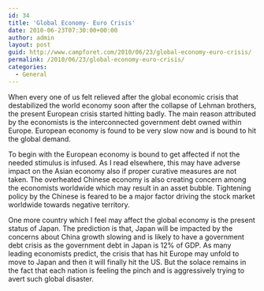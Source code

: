 ```yaml
---
id: 34
title: 'Global Economy- Euro Crisis'
date: 2010-06-23T07:30:00+00:00
author: admin
layout: post
guid: http://www.campforet.com/2010/06/23/global-economy-euro-crisis/
permalink: /2010/06/23/global-economy-euro-crisis/
categories:
  - General
---
```

When every one of us felt relieved after the global economic crisis that destabilized the world economy soon after the collapse of Lehman brothers, the present European crisis started hitting badly. The main reason attributed by the economists is the interconnected government debt owned within Europe. European economy is found to be very slow now and is bound to hit the global demand.

To begin with the European economy is bound to get affected if not the needed stimulus is infused. As I read elsewhere, this may have adverse impact on the Asian economy also if proper curative measures are not taken. The overheated Chinese economy is also creating concern among the economists worldwide which may result in an asset bubble. Tightening policy by the Chinese is feared to be a major factor driving the stock market worldwide towards negative territory.

One more country which I feel may affect the global economy is the present status of Japan. The prediction is that, Japan will be impacted by the concerns about China growth slowing and is likely to have a government debt crisis as the government debt in Japan is 12% of GDP. As many leading economists predict, the crisis that has hit Europe may unfold to move to Japan and then it will finally hit the US. But the solace remains in the fact that each nation is feeling the pinch and is aggressively trying to avert such global disaster.